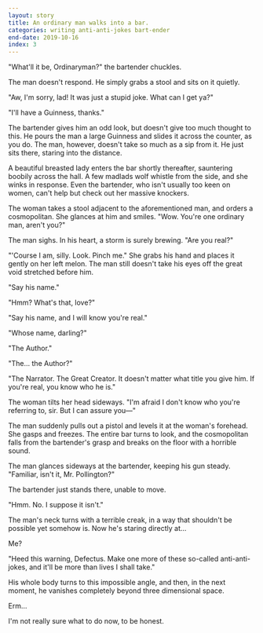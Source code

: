 ```yaml
---
layout: story
title: An ordinary man walks into a bar.
categories: writing anti-anti-jokes bart-ender
end-date: 2019-10-16
index: 3
---
```


"What'll it be, Ordinaryman?" the bartender chuckles.

The man doesn't respond. He simply grabs a stool and sits on it quietly.

"Aw, I'm sorry, lad! It was just a stupid joke. What can I get ya?"

"I'll have a Guinness, thanks."

The bartender gives him an odd look, but doesn't give too much thought to this. He pours the man a large Guinness and slides it across the counter, as you do. The man, however, doesn't take so much as a sip from it. He just sits there, staring into the distance.

A beautiful breasted lady enters the bar shortly thereafter, sauntering boobily across the hall. A few madlads wolf whistle from the side, and she winks in response. Even the bartender, who isn't usually too keen on women, can't help but check out her massive knockers.

The woman takes a stool adjacent to the aforementioned man, and orders a cosmopolitan. She glances at him and smiles. "Wow. You're one ordinary man, aren't you?"

The man sighs. In his heart, a storm is surely brewing. "Are you real?"

"'Course I am, silly. Look. Pinch me." She grabs his hand and places it gently on her left melon. The man still doesn't take his eyes off the great void stretched before him.

"Say his name."

"Hmm? What's that, love?"

"Say his name, and I will know you're real."

"Whose name, darling?"

"The Author."

"The… the Author?"

"The Narrator. The Great Creator. It doesn't matter what title you give him. If you're real, you know who he is."

The woman tilts her head sideways. "I'm afraid I don't know who you're referring to, sir. But I can assure you—"

The man suddenly pulls out a pistol and levels it at the woman's forehead. She gasps and freezes. The entire bar turns to look, and the cosmopolitan falls from the bartender's grasp and breaks on the floor with a horrible sound.

The man glances sideways at the bartender, keeping his gun steady. "Familiar, isn't it, Mr. Pollington?"

The bartender just stands there, unable to move.

"Hmm. No. I suppose it isn't."

The man's neck turns with a terrible creak, in a way that shouldn't be possible yet somehow is. Now he's staring directly at…

Me?

"Heed this warning, Defectus. Make one more of these so-called anti-anti-jokes, and it'll be more than lives I shall take."

His whole body turns to this impossible angle, and then, in the next moment, he vanishes completely beyond three dimensional space.

Erm…

I'm not really sure what to do now, to be honest.